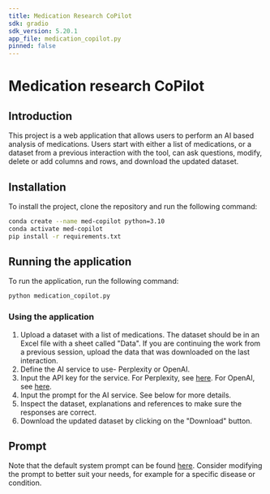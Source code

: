 ```yaml
---
title: Medication Research CoPilot
sdk: gradio
sdk_version: 5.20.1
app_file: medication_copilot.py
pinned: false
---
```


# Medication research CoPilot

## Introduction
This project is a web application that allows users to perform an AI based analysis of medications. 
Users start with either a list of medications, or a dataset from a previous interaction with the tool, 
can ask questions, modify, delete or add columns and rows, and download the updated dataset.

## Installation
To install the project, clone the repository and run the following command:
```bash
conda create --name med-copilot python=3.10
conda activate med-copilot
pip install -r requirements.txt
```

## Running the application
To run the application, run the following command:
```bash
python medication_copilot.py
```

### Using the application
1. Upload a dataset with a list of medications. The dataset should be in an Excel file with a sheet called "Data". If you are continuing the work from a previous session, upload the data that was downloaded on the last interaction.
2. Define the AI service to use- Perplexity or OpenAI.
3. Input the API key for the service. For Perplexity, see [here](https://docs.perplexity.ai/guides/getting-started). For OpenAI, see [here](https://platform.openai.com/api-keys).
4. Input the prompt for the AI service. See below for more details.
5. Inspect the dataset, explanations and references to make sure the responses are correct.
6. Download the updated dataset by clicking on the "Download" button.

## Prompt
Note that the default system prompt can be found [here](medication_copilot.py). 
Consider modifying the prompt to better suit your needs, for example for a specific disease or condition.

